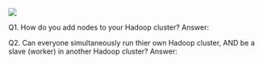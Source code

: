
![](http://107.170.187.103/BigData/Assignment3.png)

Q1. How do you add nodes to your Hadoop cluster? 
Answer:

Q2. Can everyone simultaneously run thier own Hadoop cluster, AND be a slave (worker) in another Hadoop cluster?
Answer:

